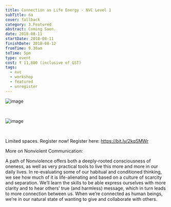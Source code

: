 ```yaml
---
title: Connection as Life Energy - NVC Level 1
subTitle: na
cover: fallback
category: 3.Featured
abstract: Coming Soon.
date: 2018-08-11
startDate: 2018-08-11
finishDate: 2018-08-12
fromTime: 9.30am
toTime: 5pm
type: event
cost: ₹ 11,800 (inclusive of GST)
tags:
  - nvc
  - workshop
  - featured
  - unregister
---
```


![image](/content-assets/2018-events/1_800X1200.jpeg)

&nbsp;

![image](/content-assets/2018-events/2_800X1200.jpeg)

&nbsp;

Limited spaces. Register now! Register here: https://bit.ly/2kqSMWr
 
More on Nonviolent Communication: 

A path of Nonviolence offers both a deeply-rooted consciousness of oneness, as well as very practical tools to live this more and more in our daily lives. In re-evaluating some of our habitual and conditioned thinking, we see how much of it is life-alienating and based on a culture of scarcity and separation. We’ll learn the skills to be able express ourselves with more clarity and to hear others’ true (and harmless) message, which in turn leads to more connection between us. When we’re connected as human beings, we’re in our natural state of wanting to give and collaborate with others.
